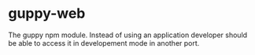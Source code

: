 # guppy-web
The guppy npm module. Instead of using an application developer should be able to access it in developement mode in another port.
